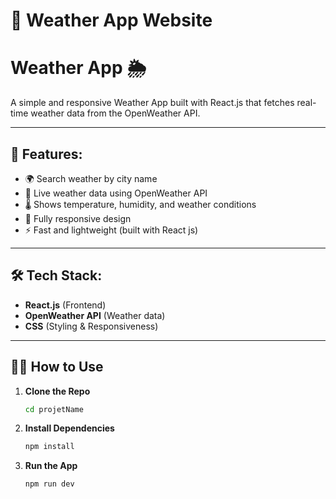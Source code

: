 # 📰 Weather App Website 
# Weather App 🌦️

A simple and responsive Weather App built with React.js that fetches real-time weather data from the OpenWeather API.

---
## 🚀 Features:
-  🌍 Search weather by city name
-  📡 Live weather data using OpenWeather API
-  🌡️ Shows temperature, humidity, and weather conditions
-  📱 Fully responsive design
-  ⚡ Fast and lightweight (built with React js)
  
 ---
 
## 🛠️ Tech Stack:
- **React.js** (Frontend)
- **OpenWeather API** (Weather data)  
- **CSS** (Styling & Responsiveness)

---

## 🧑‍💻 How to Use  

1. **Clone the Repo**
   ```bash
   cd projetName
   
2. **Install Dependencies**
   ```bash
   npm install

3. **Run the App**
   ```bash
   npm run dev
